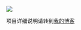 ![](https://img.shields.io/github/repo-size/guosonglu/code-notes?label=%E4%BB%93%E5%BA%93%E5%A4%A7%E5%B0%8F&style=social)

项目详细说明请转到[我的博客](https://www.luguosong.com/)





